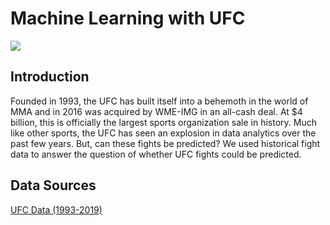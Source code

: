 # Machine Learning with UFC
![](https://middleeasy.com/wp-content/uploads/2018/10/Conor-Mcgregor-Georges-St-Pierre.jpg)

## Introduction
Founded in 1993, the UFC has built itself into a behemoth in the world of MMA and in 2016 was acquired by WME-IMG in an all-cash deal. At $4 billion, this is officially the largest sports organization sale in history. Much like other sports, the UFC has seen an explosion in data analytics over the past few years. But, can these fights be predicted? We used historical fight data to answer the question of whether UFC fights could be predicted.
 
## Data Sources
[UFC Data (1993-2019)](https://www.kaggle.com/rajeevw/ufcdata)
